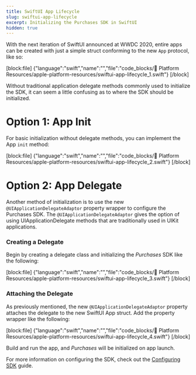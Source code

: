 ```yaml
---
title: SwiftUI App Lifecycle
slug: swiftui-app-lifecycle
excerpt: Initializing the Purchases SDK in SwiftUI
hidden: true
---
```

With the next iteration of SwiftUI announced at WWDC 2020, entire apps can be created with just a simple struct conforming to the new `App` protocol, like so:

[block:file]
{"language":"swift","name":"","file":"code_blocks/📙 Platform Resources/apple-platform-resources/swiftui-app-lifecycle_1.swift"}
[/block]

Without traditional application delegate methods commonly used to initialize the SDK, it can seem a little confusing as to where the SDK should be initialized.

# Option 1: App Init

For basic initialization without delegate methods, you can implement the App `init` method:

[block:file]
{"language":"swift","name":"","file":"code_blocks/📙 Platform Resources/apple-platform-resources/swiftui-app-lifecycle_2.swift"}
[/block]

# Option 2: App Delegate

Another method of initialization is to use the new `@UIApplicationDelegateAdaptor` property wrapper to configure the Purchases SDK. The `@UIApplicationDelegateAdaptor` gives the option of using UIApplicationDelegate methods that are traditionally used in UIKit applications.

### Creating a Delegate

Begin by creating a delegate class and initializing the *Purchases* SDK like the following:

[block:file]
{"language":"swift","name":"","file":"code_blocks/📙 Platform Resources/apple-platform-resources/swiftui-app-lifecycle_3.swift"}
[/block]

### Attaching the Delegate

As previously mentioned, the new `@UIApplicationDelegateAdaptor` property attaches the delegate to the new SwiftUI App struct. Add the property wrapper like the following:

[block:file]
{"language":"swift","name":"","file":"code_blocks/📙 Platform Resources/apple-platform-resources/swiftui-app-lifecycle_4.swift"}
[/block]

Build and run the app, and *Purchases* will be initialized on app launch.

For more information on configuring the SDK, check out the [Configuring SDK](https://docs.revenuecat.com/docs/configuring-sdk) guide.